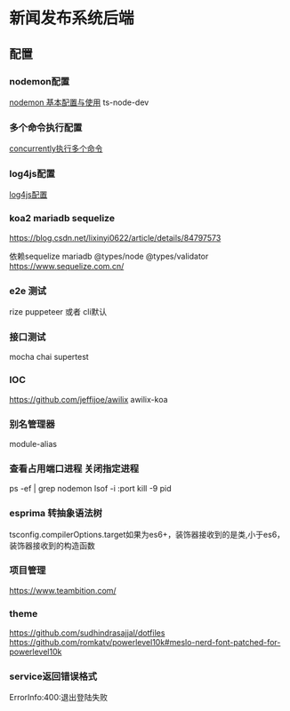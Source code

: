 # 新闻发布系统后端

## 配置
### nodemon配置
[nodemon 基本配置与使用](https://blog.csdn.net/qq_36727756/article/details/88797699)
ts-node-dev
### 多个命令执行配置
[concurrently执行多个命令](https://www.npmjs.com/package/concurrently)
### log4js配置
[log4js配置](https://blog.csdn.net/kingov/article/details/79787868)
### koa2 mariadb sequelize
https://blog.csdn.net/lixinyi0622/article/details/84797573

依赖sequelize  mariadb @types/node  @types/validator
https://www.sequelize.com.cn/
### e2e 测试
rize puppeteer  或者  cli默认
### 接口测试
mocha  chai supertest
### IOC
https://github.com/jeffijoe/awilix awilix-koa
### 别名管理器
module-alias
### 查看占用端口进程  关闭指定进程
ps -ef | grep nodemon lsof -i :port  kill -9 pid
### esprima 转抽象语法树
tsconfig.compilerOptions.target如果为es6+，装饰器接收到的是类,小于es6，装饰器接收到的构造函数
### 项目管理
https://www.teambition.com/

### theme
https://github.com/sudhindrasajjal/dotfiles   https://github.com/romkatv/powerlevel10k#meslo-nerd-font-patched-for-powerlevel10k

### service返回错误格式
ErrorInfo:400:退出登陆失败
